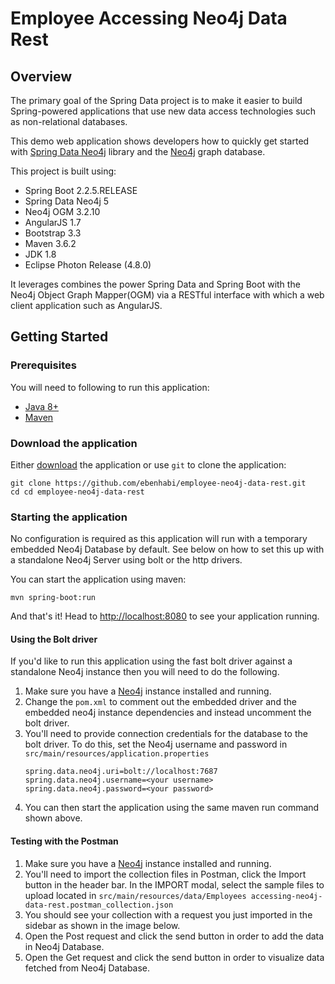 Employee Accessing Neo4j Data Rest
================================== 

Overview
--------

The primary goal of the Spring Data project is to make it easier to build Spring-powered applications that use new data access technologies such as non-relational databases.

This demo web application shows developers how to quickly get started with [Spring Data Neo4j](https://github.com/spring-projects/spring-data-neo4j) library and the [Neo4j](http://neo4j.org) graph database.


This project is built using:

- Spring Boot 2.2.5.RELEASE
- Spring Data Neo4j 5
- Neo4j OGM 3.2.10
- AngularJS 1.7
- Bootstrap 3.3
- Maven 3.6.2
- JDK 1.8
- Eclipse Photon Release (4.8.0)


It leverages combines the power Spring Data and Spring Boot with the Neo4j Object Graph Mapper(OGM) via a RESTful interface with which a web client application such as AngularJS.

Getting Started
---------------

### Prerequisites

You will need to following to run this application:

- [Java 8+](http://www.oracle.com/technetwork/java/javase/downloads/index.html)
- [Maven](https://maven.apache.org/)


### Download the application

Either [download](https://github.com/neo4j-examples/sdn-university/archive/master.zip) the application or use `git` to clone the application:

```
git clone https://github.com/ebenhabi/employee-neo4j-data-rest.git
cd cd employee-neo4j-data-rest
```

### Starting the application

No configuration is required as this application will run with a temporary embedded Neo4j Database by default. See below on how to set this up with a standalone Neo4j Server using bolt or the http drivers.

You can start the application using maven:

```
mvn spring-boot:run
```

And that's it! Head to <http://localhost:8080> to see your application running.

#### Using the Bolt driver

If you'd like to run this application using the fast bolt driver against a standalone Neo4j instance then you will need to do the following.

1. Make sure you have a [Neo4j](http://neo4j.org) instance installed and running.
1. Change the `pom.xml` to comment out the embedded driver and the embedded neo4j instance dependencies and instead uncomment the bolt driver.
1. You'll need to provide connection credentials for the database to the bolt driver. To do this, set the Neo4j username and password in `src/main/resources/application.properties`
    ```
    spring.data.neo4j.uri=bolt://localhost:7687
    spring.data.neo4j.username=<your username>
    spring.data.neo4j.password=<your password>

    ```
1. You can then start the application using the same maven run command shown above.

#### Testing with the Postman

1. Make sure you have a [Neo4j](http://neo4j.org) instance installed and running.
1. You'll need to import the collection files in Postman, click the Import button in the header bar. In the IMPORT modal, select the sample files to upload located in `src/main/resources/data/Employees accessing-neo4j-data-rest.postman_collection.json` 
1. You should see your collection with a request you just imported in the sidebar as shown in the image below.
1. Open the Post request and click the send button in order to add the data in Neo4j Database.
1. Open the Get request and click the send button in order to visualize data fetched from Neo4j Database.





